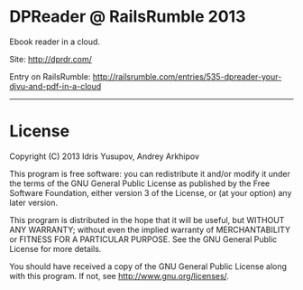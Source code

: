 DPReader @ RailsRumble 2013
========================

Ebook reader in a cloud.

Site: http://dprdr.com/

Entry on RailsRumble: http://railsrumble.com/entries/535-dpreader-your-djvu-and-pdf-in-a-cloud

________________________

# License

Copyright (C) 2013 Idris Yusupov, Andrey Arkhipov

This program is free software: you can redistribute it and/or modify
it under the terms of the GNU General Public License as published by
the Free Software Foundation, either version 3 of the License, or
(at your option) any later version.

This program is distributed in the hope that it will be useful,
but WITHOUT ANY WARRANTY; without even the implied warranty of
MERCHANTABILITY or FITNESS FOR A PARTICULAR PURPOSE.  See the
GNU General Public License for more details.

You should have received a copy of the GNU General Public License
along with this program.  If not, see <http://www.gnu.org/licenses/>.
